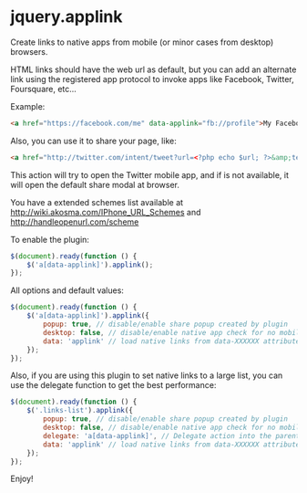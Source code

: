 jquery.applink
==============

Create links to native apps from mobile (or minor cases from desktop) browsers.

HTML links should have the web url as default, but you can add an alternate link using the registered app protocol to invoke apps like Facebook, Twitter, Foursquare, etc...

Example:

```html
<a href="https://facebook.com/me" data-applink="fb://profile">My Facebook Profile</a>
```

Also, you can use it to share your page, like:

```html
<a href="http://twitter.com/intent/tweet?url=<?php echo $url; ?>&amp;text=<?php echo urlencode($text); ?>" data-applink="twitter://post?url=<?php echo $url; ?>&amp;text=<?php echo urlencode($text); ?>">Share My Web in Twitter</a>
```

This action will try to open the Twitter mobile app, and if is not available, it will open the default share modal at browser.

You have a extended schemes list available at http://wiki.akosma.com/IPhone_URL_Schemes and http://handleopenurl.com/scheme

To enable the plugin:

```javascript
$(document).ready(function () {
	$('a[data-applink]').applink();
});
```

All options and default values:

```javascript
$(document).ready(function () {
	$('a[data-applink]').applink({
		popup: true, // disable/enable share popup created by plugin
		desktop: false, // disable/enable native app check for no mobile devices
		data: 'applink' // load native links from data-XXXXXX attribute
	});
});
```

Also, if you are using this plugin to set native links to a large list, you can use the delegate function to get the best performance:

```javascript
$(document).ready(function () {
	$('.links-list').applink({
		popup: true, // disable/enable share popup created by plugin
		desktop: false, // disable/enable native app check for no mobile devices
		delegate: 'a[data-applink]', // Delegate action into the parent element (default is null)
		data: 'applink' // load native links from data-XXXXXX attribute
	});
});
```

Enjoy!
